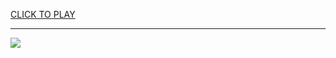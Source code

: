 
<a href="https://premium76.site?title=y8y8_games_unblocked&ref=13M">CLICK TO PLAY</a></h3>
<hr>

<a href="https://premium76.site?title=y8y8_games_unblocked&ref=13M"><img src="https://clearcache.store/games.png"></a>


